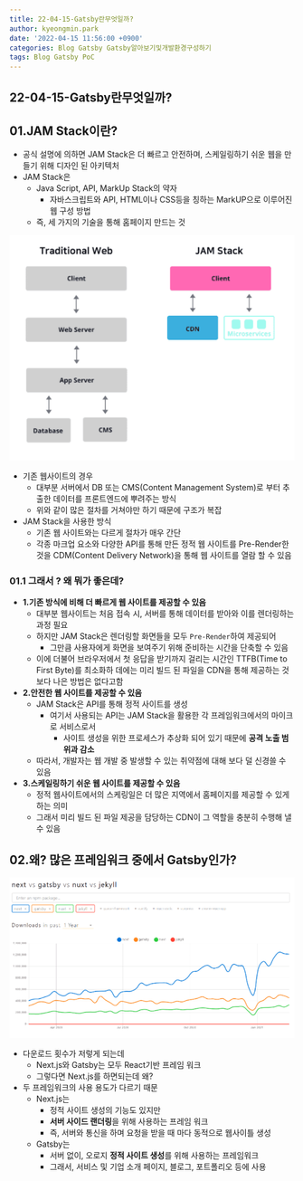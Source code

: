```yaml
---
title: 22-04-15-Gatsby란무엇일까?
author: kyeongmin.park
date: '2022-04-15 11:56:00 +0900'
categories: Blog Gatsby Gatsby알아보기및개발환경구성하기
tags: Blog Gatsby PoC
---
```


## 22-04-15-Gatsby란무엇일까?

## 01.JAM Stack이란?

- 공식 설명에 의하면 JAM Stack은 더 빠르고 안전하며, 스케일링하기 쉬운 웹을 만들기 위해 디자인 된 아키텍처
- JAM Stack은
  - Java Script, API, MarkUp Stack의 약자
    - 자바스크립트와 API, HTML이나 CSS등을 칭하는 MarkUP으로 이루어진 웹 구성 방법
  - 즉, 세 가지의 기술을 통해 홈페이지 만드는 것

![image-20220415120047886](../../assets/img/post/22-04-15-React기반Gatsby블로그개발하기.assets/image-20220415120047886.png)

- 기존 웹사이트의 경우
  - 대부분 서버에서 DB 또는 CMS(Content Management System)로 부터 추출한 데이터를 프론트엔드에 뿌려주는 방식
  - 위와 같이 많은 절차를 거쳐야만 하기 때문에 구조가 복잡
- JAM Stack을 사용한 방식
  - 기존 웹 사이트와는 다르게 절차가 매우 간단
  - 각종 마크업 요소와 다양한 API를 통해 만든 정적 웹 사이트를 Pre-Render한 것을 CDM(Content Delivery Network)을 통해 웹 사이트를 열람 할 수 있음

### 01.1 그래서 ? 왜 뭐가 좋은데?

- **1.기존 방식에 비해 더 빠르게 웹 사이트를 제공할 수 있음**
  - 대부분 웹사이트는 처음 접속 시, 서버를 통해 데이터를 받아와 이를 렌더링하는 과정 필요
  - 하지만 JAM Stack은 렌더링할 화면들을 모두 `Pre-Render`하여 제공되어 
    - 그만큼 사용자에게 화면을 보여주기 위해 준비하는 시간을 단축할 수 있음
  - 이에 더불어 브라우저에서 첫 응답을 받기까지 걸리는 시간인 TTFB(Time to First Byte)를 최소화하 데에는 미리 빌드 된 파일을 CDN을 통해 제공하는 것보다 나은 방법은 없다고함
- **2.안전한 웹 사이트를 제공할 수 있음**
  - JAM Stack은 API를 통해 정적 사이트를 생성
    - 여기서 사용되는 API는 JAM Stack을 활용한 각 프레임워크에서의 마이크로 서비스로서
      - 사이트 생성을 위한 프로세스가 추상화 되어 있기 때문에 **공격 노출 범위과 감소**
  - 따라서, 개발자는 웹 개발 중 발생할 수 있는 취약점에 대해 보다 덜 신경쓸 수 있음
- **3.스케일링하기 쉬운 웹 사이트를 제공할 수 있음**
  - 정적 웹사이트에서의 스케링일은 더 많은 지역에서 홈페이지를 제공할 수 있게 하는 의미
  - 그래서 미리 빌드 된 파일 제공을 담당하는 CDN이 그 역할을 충분히 수행해 낼 수 있음

## 02.왜? 많은 프레임워크 중에서 Gatsby인가?

![image-20220415121136494](../../assets/img/post/22-04-15-React기반Gatsby블로그개발하기.assets/image-20220415121136494.png)

- 다운로드 횟수가 저렇게 되는데
  - Next.js와 Gatsby는 모두 React기반 프레임 워크
  - 그렇다면 Next.js를 하면되는데 왜?
- 두 프레임워크의 사용 용도가 다르기 때문
  - Next.js는
    - 정적 사이트 생성의 기능도 있지만
    - **서버 사이드 랜더링**을 위해 사용하는 프레임 워크
    - 즉, 서버와 통신을 하며 요청을 받을 때 마다 동적으로 웹사이틀 생성
  - Gatsby는 
    - 서버 없이, 오로지 **정적 사이트 생성**를 위해 사용하는 프레임워크
    - 그래서, 서비스 및 기업 소개 페이지, 블로그, 포트폴리오 등에 사용

